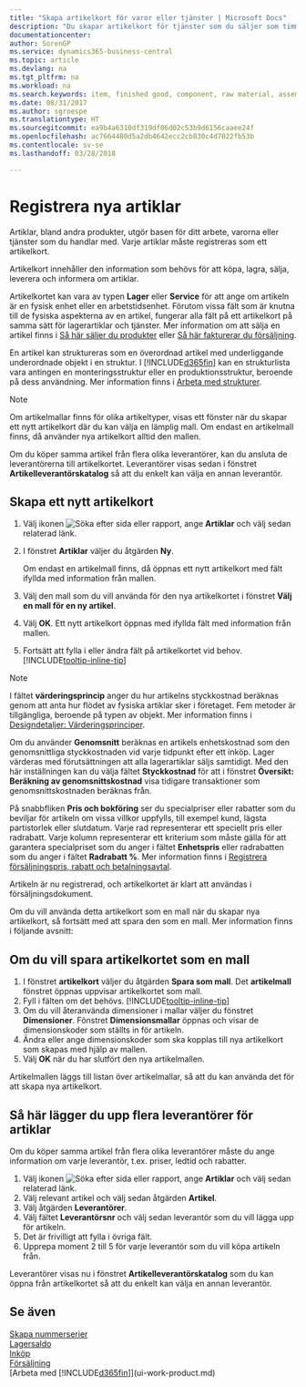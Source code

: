 ```yaml
---
title: "Skapa artikelkort för varor eller tjänster | Microsoft Docs"
description: "Du skapar artikelkort för tjänster som du säljer som timmar och för fysiska produkter, till exempel monteringsartiklar, färdiga produkter, komponenter eller råmaterial som säljs från lagret."
documentationcenter: 
author: SorenGP
ms.service: dynamics365-business-central
ms.topic: article
ms.devlang: na
ms.tgt_pltfrm: na
ms.workload: na
ms.search.keywords: item, finished good, component, raw material, assembly item
ms.date: 08/31/2017
ms.author: sgroespe
ms.translationtype: HT
ms.sourcegitcommit: ea9b4a6310df319df06d02c53b9d6156caaee24f
ms.openlocfilehash: ac7664480d5a2db4642ecc2cb830c4d7022fb53b
ms.contentlocale: sv-se
ms.lasthandoff: 03/28/2018

---
```

# <a name="register-new-items"></a>Registrera nya artiklar
Artiklar, bland andra produkter, utgör basen för ditt arbete, varorna eller tjänster som du handlar med. Varje artiklar måste registreras som ett artikelkort.

Artikelkort innehåller den information som behövs för att köpa, lagra, sälja, leverera och informera om artiklar.

Artikelkortet kan vara av typen **Lager** eller **Service** för att ange om artikeln är en fysisk enhet eller en arbetstidsenhet. Förutom vissa fält som är knutna till de fysiska aspekterna av en artikel, fungerar alla fält på ett artikelkort på samma sätt för lagerartiklar och tjänster. Mer information om att sälja en artikel finns i [Så här säljer du produkter](sales-how-sell-products.md) eller [Så här fakturerar du försäljning](sales-how-invoice-sales.md).

En artikel kan struktureras som en överordnad artikel med underliggande underordnade objekt i en struktur. I [!INCLUDE[d365fin](includes/d365fin_md.md)] kan en strukturlista vara antingen en monteringsstruktur eller en produktionsstruktur, beroende på dess användning. Mer information finns i [Arbeta med strukturer](inventory-how-work-BOMs.md).

> [!NOTE]  
>   Om artikelmallar finns för olika artikeltyper, visas ett fönster när du skapar ett nytt artikelkort där du kan välja en lämplig mall. Om endast en artikelmall finns, då använder nya artikelkort alltid den mallen.

Om du köper samma artikel från flera olika leverantörer, kan du ansluta de leverantörerna till artikelkortet. Leverantörer visas sedan i fönstret **Artikelleverantörskatalog** så att du enkelt kan välja en annan leverantör.

## <a name="to-create-a-new-item-card"></a>Skapa ett nytt artikelkort
1. Välj ikonen ![Söka efter sida eller rapport](media/ui-search/search_small.png "Ikonen Söka efter sida eller rapport"), ange **Artiklar** och välj sedan relaterad länk.  
2. I fönstret **Artiklar** väljer du åtgärden **Ny**.

    Om endast en artikelmall finns, då öppnas ett nytt artikelkort med fält ifyllda med information från mallen.
3. Välj den mall som du vill använda för den nya artikelkortet i fönstret **Välj en mall för en ny artikel**.
4. Välj **OK**. Ett nytt artikelkort öppnas med ifyllda fält med information från mallen.
5. Fortsätt att fylla i eller ändra fält på artikelkortet vid behov. [!INCLUDE[tooltip-inline-tip](includes/tooltip-inline-tip_md.md)]

> [!NOTE]
> I fältet **värderingsprincip** anger du hur artikelns styckkostnad beräknas genom att anta hur flödet av fysiska artiklar sker i företaget. Fem metoder är tillgängliga, beroende på typen av objekt. Mer information finns i [Designdetaljer: Värderingsprinciper](design-details-costing-methods.md).
>
> Om du använder **Genomsnitt** beräknas en artikels enhetskostnad som den genomsnittliga styckkostnaden vid varje tidpunkt efter ett inköp. Lager värderas med förutsättningen att alla lagerartiklar säljs samtidigt. Med den här inställningen kan du välja fältet **Styckkostnad** för att i fönstret **Översikt: Beräkning av genomsnittskostnad** visa tidigare transaktioner som genomsnittskostnaden beräknas från.

På snabbfliken **Pris och bokföring** ser du specialpriser eller rabatter som du beviljar för artikeln om vissa villkor uppfylls, till exempel kund, lägsta partistorlek eller slutdatum. Varje rad representerar ett speciellt pris eller radrabatt. Varje kolumn representerar ett kriterium som måste gälla för att garantera specialpriset som du anger i fältet **Enhetspris** eller radrabatten som du anger i fältet **Radrabatt %**. Mer information finns i [Registrera försäljningspris, rabatt och betalningsavtal](sales-how-record-sales-price-discount-payment-agreements.md).

Artikeln är nu registrerad, och artikelkortet är klart att användas i försäljningsdokument.

Om du vill använda detta artikelkort som en mall när du skapar nya artikelkort, så fortsätt med att spara den som en mall. Mer information finns i följande avsnitt:

## <a name="to-save-the-item-card-as-a-template"></a>Om du vill spara artikelkortet som en mall
1. I fönstret **artikelkort** väljer du åtgärden **Spara som mall**. Det **artikelmall** fönstret öppnas uppvisar artikelkortet som mall.
2. Fyll i fälten om det behövs. [!INCLUDE[tooltip-inline-tip](includes/tooltip-inline-tip_md.md)]
3. Om du vill återanvända dimensioner i mallar väljer du fönstret **Dimensioner**. Fönstret **Dimensionsmallar** öppnas och visar de dimensionskoder som ställts in för artikeln.
4. Ändra eller ange dimensionskoder som ska kopplas till nya artikelkort som skapas med hjälp av mallen.
5. Välj **OK** när du har slutfört den nya artikelmallen.

Artikelmallen läggs till listan över artikelmallar, så att du kan använda det för att skapa nya artikelkort.

## <a name="to-set-up-multiple-vendors-for-an-item"></a>Så här lägger du upp flera leverantörer för artiklar  
Om du köper samma artikel från flera olika leverantörer måste du ange information om varje leverantör, t.ex. priser, ledtid och rabatter.  

1.  Välj ikonen ![Söka efter sida eller rapport](media/ui-search/search_small.png "Ikonen Söka efter sida eller rapport"), ange **Artiklar** och välj sedan relaterad länk.  
2.  Välj relevant artikel och välj sedan åtgärden **Artikel**.  
3.  Välj åtgärden **Leverantörer**.  
4.  Välj fältet **Leverantörsnr** och välj sedan leverantör som du vill lägga upp för artikeln.  
5.  Det är frivilligt att fylla i övriga fält.  
6.  Upprepa moment 2 till 5 för varje leverantör som du vill köpa artikeln från.

Leverantörer visas nu i fönstret **Artikelleverantörskatalog** som du kan öppna från artikelkortet så att du enkelt kan välja en annan leverantör.

## <a name="see-also"></a>Se även
[Skapa nummerserier](ui-create-number-series.md)  
[Lagersaldo](inventory-manage-inventory.md)  
[Inköp](purchasing-manage-purchasing.md)  
[Försäljning](sales-manage-sales.md)  
[Arbeta med [!INCLUDE[d365fin](includes/d365fin_md.md)]](ui-work-product.md)

